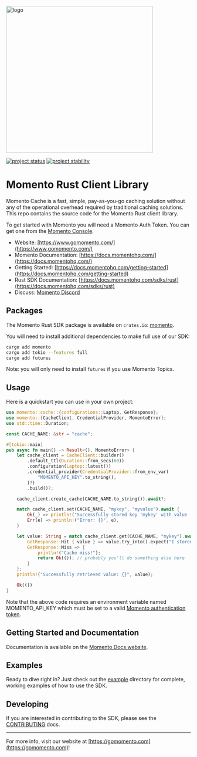 <head>
  <meta name="Momento Rust Client Library Documentation" content="Rust client software development kit for Momento Cache">
</head>
<img src="https://docs.momentohq.com/img/momento-logo-forest.svg" alt="logo" width="400"/>

[![project status](https://momentohq.github.io/standards-and-practices/badges/project-status-official.svg)](https://github.com/momentohq/standards-and-practices/blob/main/docs/momento-on-github.md)
[![project stability](https://momentohq.github.io/standards-and-practices/badges/project-stability-alpha.svg)](https://github.com/momentohq/standards-and-practices/blob/main/docs/momento-on-github.md)

# Momento Rust Client Library

Momento Cache is a fast, simple, pay-as-you-go caching solution without any of the operational overhead
required by traditional caching solutions.  This repo contains the source code for the Momento Rust client library.

To get started with Momento you will need a Momento Auth Token. You can get one from the [Momento Console](https://console.gomomento.com).

* Website: [https://www.gomomento.com/](https://www.gomomento.com/)
* Momento Documentation: [https://docs.momentohq.com/](https://docs.momentohq.com/)
* Getting Started: [https://docs.momentohq.com/getting-started](https://docs.momentohq.com/getting-started)
* Rust SDK Documentation: [https://docs.momentohq.com/sdks/rust](https://docs.momentohq.com/sdks/rust)
* Discuss: [Momento Discord](https://discord.gg/3HkAKjUZGq)

## Packages

The Momento Rust SDK package is available on `crates.io`: [momento](https://crates.io/crates/momento).

You will need to install additional dependencies to make full use of our SDK:

```bash
cargo add momento
cargo add tokio --features full
cargo add futures
```

Note: you will only need to install `futures` if you use Momento Topics.

## Usage

Here is a quickstart you can use in your own project:

```rust
use momento::cache::{configurations::Laptop, GetResponse};
use momento::{CacheClient, CredentialProvider, MomentoError};
use std::time::Duration;

const CACHE_NAME: &str = "cache";

#[tokio::main]
pub async fn main() -> Result<(), MomentoError> {
    let cache_client = CacheClient::builder()
        .default_ttl(Duration::from_secs(60))
        .configuration(Laptop::latest())
        .credential_provider(CredentialProvider::from_env_var(
            "MOMENTO_API_KEY".to_string(),
        )?)
        .build()?;

    cache_client.create_cache(CACHE_NAME.to_string()).await?;

    match cache_client.set(CACHE_NAME, "mykey", "myvalue").await {
        Ok(_) => println!("Successfully stored key 'mykey' with value 'myvalue'"),
        Err(e) => println!("Error: {}", e),
    }

    let value: String = match cache_client.get(CACHE_NAME, "mykey").await? {
        GetResponse::Hit { value } => value.try_into().expect("I stored a string!"),
        GetResponse::Miss => {
            println!("Cache miss!");
            return Ok(()); // probably you'll do something else here
        }
    };
    println!("Successfully retrieved value: {}", value);

    Ok(())
}

```

Note that the above code requires an environment variable named MOMENTO_API_KEY which must
be set to a valid [Momento authentication token](https://docs.momentohq.com/cache/develop/authentication/api-keys).

## Getting Started and Documentation

Documentation is available on the [Momento Docs website](https://docs.momentohq.com).

## Examples

Ready to dive right in? Just check out the [example](./example/README.md) directory for complete, working examples of how to use the SDK.

## Developing

If you are interested in contributing to the SDK, please see the [CONTRIBUTING](./CONTRIBUTING.md) docs.

----------------------------------------------------------------------------------------
For more info, visit our website at [https://gomomento.com](https://gomomento.com)!
